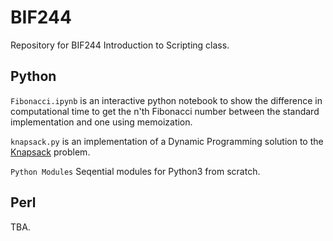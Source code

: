 # BIF244
Repository for BIF244 Introduction to Scripting class.

## Python

`Fibonacci.ipynb` is an interactive python notebook to show the difference in computational time to get the n'th Fibonacci number between the standard implementation and one using memoization.

`knapsack.py` is an implementation of a Dynamic Programming solution to the [Knapsack](https://en.wikipedia.org/wiki/Knapsack_problem) problem.

`Python Modules` Seqential modules for Python3 from scratch.

## Perl

TBA.


